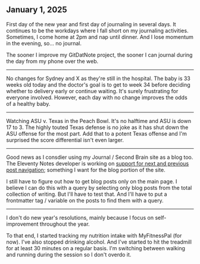 ## January 1, 2025

First day of the new year and first day of journaling in several days. It continues to be the workdays where I fall short on my journaling activities. Sometimes, I come home at 2pm and nap until dinner. And I lose momentum in the evening, so... no journal.

The sooner I improve my GitDatNote project, the sooner I can journal during the day from my phone over the web.

---

No changes for Sydney and X as they're still in the hospital. The baby is 33 weeks old today and the doctor's goal is to get to week 34 before deciding whether to delivery early or continue waiting. It's surely frustrating for everyone involved. However, each day with no change improves the odds of a healthy baby.

---

Watching ASU v. Texas in the Peach Bowl. It's no halftime and ASU is down 17 to 3. The highly touted Texas defense is no joke as it has shut down the ASU offense for the most part. Add that to a potent Texas offense and I'm surprised the score differential isn't even larger.

---

Good news as I consdier using my Journal / Second Brain site as a blog too. The Eleventy Notes developer is working on [support for next and previous post navigation](https://deploy-preview-67--sensational-cranachan-4404c2.netlify.app/n/features/page-navigation/); something I want for the blog portion of the site.

I still have to figure out how to get blog posts only on the main page. I believe I can do this with a query by selecting only blog posts from the total collection of writing. But I'll have to test that. And I'll have to put a frontmatter tag / variable on the posts to find them with a query.

---

I don't do new year's resolutions, mainly because I focus on self-improvement throughout the year.

To that end, I started tracking my nutrition intake with MyFitnessPal (for now). I've also stopped drinking alcohol. And I've started to hit the treadmill for at least 30 minutes on a regular basis. I'm switching between walking and running during the session so I don't overdo it.
